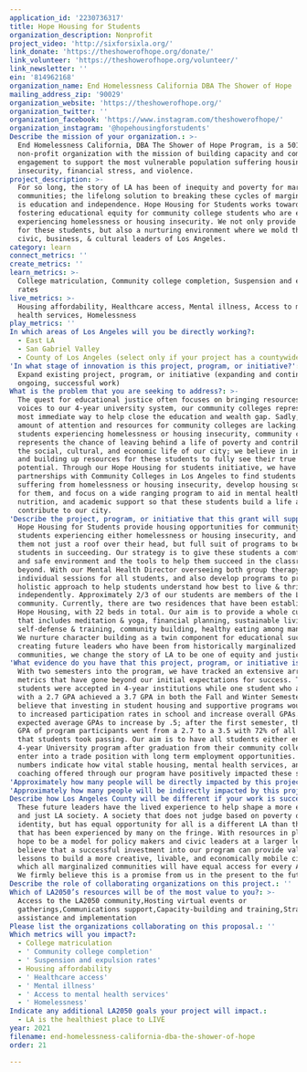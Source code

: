 ```yaml
---
application_id: '2230736317'
title: Hope Housing for Students
organization_description: Nonprofit
project_video: 'http://sixforsixla.org/'
link_donate: 'https://theshowerofhope.org/donate/'
link_volunteer: 'https://theshowerofhope.org/volunteer/'
link_newsletter: ''
ein: '814962168'
organization_name: End Homelessness California DBA The Shower of Hope
mailing_address_zip: '90029'
organization_website: 'https://theshowerofhope.org/'
organization_twitter: ''
organization_facebook: 'https://www.instagram.com/theshowerofhope/'
organization_instagram: '@hopehousingforstudents'
Describe the mission of your organization.: >-
  End Homelessness California, DBA The Shower of Hope Program, is a 501c3
  non-profit organization with the mission of building capacity and community
  engagement to support the most vulnerable population suffering housing
  insecurity, financial stress, and violence.
project_description: >-
  For so long, the story of LA has been of inequity and poverty for marginalized
  communities; the lifelong solution to breaking these cycles of marginalization
  is education and independence. Hope Housing for Students works towards
  fostering educational equity for community college students who are either
  experiencing homelessness or housing insecurity. We not only provide housing
  for these students, but also a nurturing environment where we mold the future
  civic, business, & cultural leaders of Los Angeles.
category: learn
connect_metrics: ''
create_metrics: ''
learn_metrics: >-
  College matriculation, Community college completion, Suspension and expulsion
  rates
live_metrics: >-
  Housing affordability, Healthcare access, Mental illness, Access to mental
  health services, Homelessness
play_metrics: ''
In which areas of Los Angeles will you be directly working?:
  - East LA
  - San Gabriel Valley
  - County of Los Angeles (select only if your project has a countywide benefit)
'In what stage of innovation is this project, program, or initiative?': >-
  Expand existing project, program, or initiative (expanding and continuing
  ongoing, successful work)
What is the problem that you are seeking to address?: >-
  The quest for educational justice often focuses on bringing resources and
  voices to our 4-year university system, our community colleges represent the
  most immediate way to help close the education and wealth gap. Sadly, the
  amount of attention and resources for community colleges are lacking. For many
  students experiencing homelessness or housing insecurity, community college
  represents the chance of leaving behind a life of poverty and contributing to
  the social, cultural, and economic life of our city; we believe in investing
  and building up resources for these students to fully see their true
  potential. Through our Hope Housing for students initiative, we have built
  partnerships with Community Colleges in Los Angeles to find students who are
  suffering from homelessness or housing insecurity, develop housing solutions
  for them, and focus on a wide ranging program to aid in mental health,
  nutrition, and academic support so that these students build a life and
  contribute to our city.
'Describe the project, program, or initiative that this grant will support to address the problem identified.': >-
  Hope Housing for Students provide housing opportunities for community college
  students experiencing either homelessness or housing insecurity, and provide
  them not just a roof over their head, but full suit of programs to best aid
  students in succeeding. Our strategy is to give these students a comfortable
  and safe environment and the tools to help them succeed in the classroom and
  beyond. With our Mental Health Director overseeing both group therapy and
  individual sessions for all students, and also develop programs to provide a
  holistic approach to help students understand how best to live & thrive
  independently. Approximately 2/3 of our students are members of the LGBTQ+
  community. Currently, there are two residences that have been established by
  Hope Housing, with 22 beds in total. Our aim is to provide a whole curriculum
  that includes meditation & yoga, financial planning, sustainable living,
  self-defense & training, community building, healthy eating among many others.
  We nurture character building as a twin component for educational success. By
  creating future leaders who have been from historically marginalized
  communities, we change the story of LA to be one of equity and justice.
'What evidence do you have that this project, program, or initiative is or will be successful, and how will you define and measure success?': >-
  With two semesters into the program, we have tracked an extensive array of
  metrics that have gone beyond our initial expectations for success. Two
  students were accepted in 4-year institutions while one student who arrived
  with a 2.7 GPA achieved a 3.7 GPA in both the Fall and Winter Semesters. We
  believe that investing in student housing and supportive programs would lead
  to increased participation rates in school and increase overall GPAs. We had
  expected average GPAs to increase by .5; after the first semester, the average
  GPA of program participants went from a 2.7 to a 3.5 with 72% of all units
  that students took passing. Our aim is to have all students either enroll in a
  4-year University program after graduation from their community colleges, or
  enter into a trade position with long term employment opportunities. The early
  numbers indicate how vital stable housing, mental health services, and life
  coaching offered through our program have positively impacted these students.
'Approximately how many people will be directly impacted by this project, program, or initiative?': '40'
'Approximately how many people will be indirectly impacted by this project, program, or initiative?': '200'
Describe how Los Angeles County will be different if your work is successful.: >-
  These future leaders have the lived experience to help shape a more equitable
  and just LA society. A society that does not judge based on poverty or
  identity, but has equal opportunity for all is a different LA than the one
  that has been experienced by many on the fringe. With resources in place, we
  hope to be a model for policy makers and civic leaders at a larger level. We
  believe that a successful investment into our program can provide valuable
  lessons to build a more creative, livable, and economically mobile city in
  which all marginalized communities will have equal access for every Angeleno.
  We firmly believe this is a promise from us in the present to the future.
Describe the role of collaborating organizations on this project.: ''
Which of LA2050’s resources will be of the most value to you?: >-
  Access to the LA2050 community,Hosting virtual events or
  gatherings,Communications support,Capacity-building and training,Strategy
  assistance and implementation
Please list the organizations collaborating on this proposal.: ''
Which metrics will you impact?:
  - College matriculation
  - ' Community college completion'
  - ' Suspension and expulsion rates'
  - Housing affordability
  - ' Healthcare access'
  - ' Mental illness'
  - ' Access to mental health services'
  - ' Homelessness'
Indicate any additional LA2050 goals your project will impact.:
  - LA is the healthiest place to LIVE
year: 2021
filename: end-homelessness-california-dba-the-shower-of-hope
order: 21

---
```

